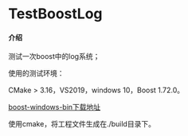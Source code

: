 # TestBoostLog

#### 介绍
测试一次boost中的log系统；

使用的测试环境：

CMake > 3.16，VS2019，windows 10，Boost 1.72.0。

[boost-windows-bin下载地址](https://sourceforge.net/projects/boost/files/boost-binaries/)

使用cmake，将工程文件生成在./build目录下。

